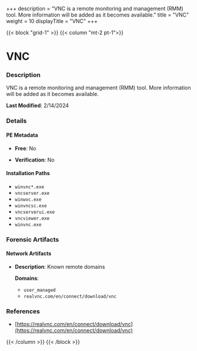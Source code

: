 +++
description = "VNC is a remote monitoring and management (RMM) tool. More information will be added as it becomes available."
title = "VNC"
weight = 10
displayTitle = "VNC"
+++


{{< block "grid-1" >}}
{{< column "mt-2 pt-1">}}

# VNC


### Description

VNC is a remote monitoring and management (RMM) tool. More information will be added as it becomes available.



**Last Modified**: 2/14/2024

### Details


#### PE Metadata


- **Free**: No

- **Verification**: No




#### Installation Paths
- `winvnc*.exe`
- `vncserver.exe`
- `winwvc.exe`
- `winvncsc.exe`
- `vncserverui.exe`
- `vncviewer.exe`
- `winvnc.exe`

### Forensic Artifacts




#### Network Artifacts

- **Description**: Known remote domains

  **Domains**:
    - `user_managed`
    - `realvnc.com/en/connect/download/vnc`





### References
- [https://realvnc.com/en/connect/download/vnc](https://realvnc.com/en/connect/download/vnc)



{{< /column >}}
{{< /block >}}
